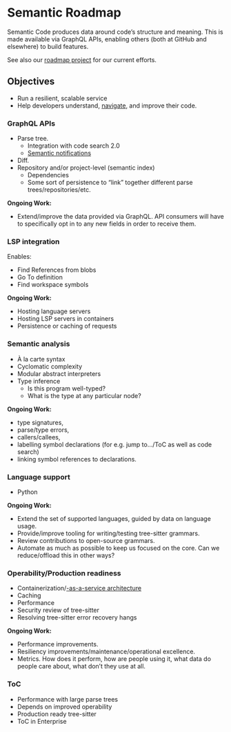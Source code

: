 # Semantic Roadmap

Semantic Code produces data around code’s structure and meaning. This is made available via GraphQL APIs, enabling others (both at GitHub and elsewhere) to build features.

See also our [roadmap project][] for our current efforts.


## Objectives

- Run a resilient, scalable service
- Help developers understand, [navigate][], and improve their code.


### GraphQL APIs

- Parse tree.
  - Integration with code search 2.0
  - [Semantic notifications](https://github.com/github/semantic-diff/issues/744)
- Diff.
- Repository and/or project-level (semantic index)
  - Dependencies
  - Some sort of persistence to “link” together different parse trees/repositories/etc.

**Ongoing Work:**

- Extend/improve the data provided via GraphQL. API consumers will have to specifically opt in to any new fields in order to receive them.


### LSP integration

Enables:

- Find References from blobs
- Go To definition
- Find workspace symbols

**Ongoing Work:**

- Hosting language servers
- Hosting LSP servers in containers
- Persistence or caching of requests


### Semantic analysis

- À la carte syntax
- Cyclomatic complexity
- Modular abstract interpreters
- Type inference
  - Is this program well-typed?
  - What is the type at any particular node?

**Ongoing Work:**

- type signatures,
- parse/type errors,
- callers/callees,
- labelling symbol declarations (for e.g. jump to…/ToC as well as code search)
- linking symbol references to declarations.


### Language support

- Python

**Ongoing Work:**

- Extend the set of supported languages, guided by data on language usage.
- Provide/improve tooling for writing/testing tree-sitter grammars.
- Review contributions to open-source grammars.
- Automate as much as possible to keep us focused on the core. Can we reduce/offload this in other ways?


### Operability/Production readiness

- Containerization/[-as-a-service architecture](https://github.com/github/semantic-diff/projects/8)
- Caching
- Performance
- Security review of tree-sitter
- Resolving tree-sitter error recovery hangs

**Ongoing Work:**
- Performance improvements.
- Resiliency improvements/maintenance/operational excellence.
- Metrics. How does it perform, how are people using it, what data do people care about, what don’t they use at all.


### ToC

- Performance with large parse trees
- Depends on improved operability
- Production ready tree-sitter
- ToC in Enterprise


[roadmap project]: https://github.com/github/semantic-diff/projects/5
[navigate]: https://github.com/github/semantic-diff/issues/909
